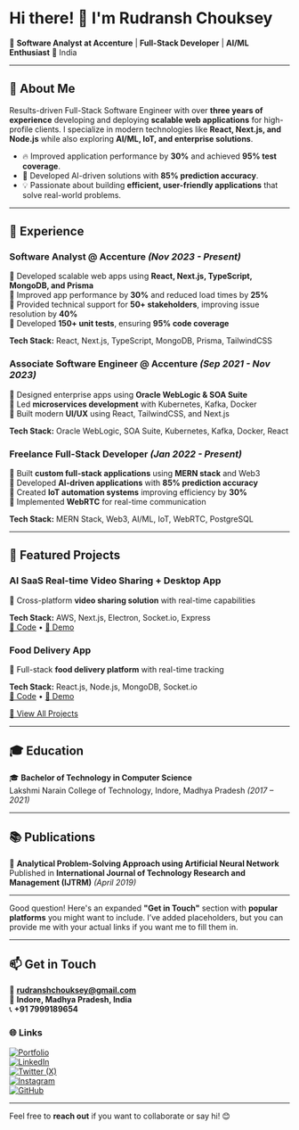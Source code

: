 # Hi there! 👋 I'm Rudransh Chouksey

🚀 **Software Analyst at Accenture** | **Full-Stack Developer** | **AI/ML Enthusiast**
📍 India

---

## 📜 About Me  
Results-driven Full-Stack Software Engineer with over **three years of experience** developing and deploying **scalable web applications** for high-profile clients. I specialize in modern technologies like **React, Next.js, and Node.js** while also exploring **AI/ML, IoT, and enterprise solutions**.

- 🔥 Improved application performance by **30%** and achieved **95% test coverage**.
- 🧠 Developed AI-driven solutions with **85% prediction accuracy**.
- 💡 Passionate about building **efficient, user-friendly applications** that solve real-world problems.

---

## 💼 Experience  
### **Software Analyst** @ Accenture *(Nov 2023 - Present)*
🔹 Developed scalable web apps using **React, Next.js, TypeScript, MongoDB, and Prisma**  
🔹 Improved app performance by **30%** and reduced load times by **25%**  
🔹 Provided technical support for **50+ stakeholders**, improving issue resolution by **40%**  
🔹 Developed **150+ unit tests**, ensuring **95% code coverage**  

**Tech Stack:** React, Next.js, TypeScript, MongoDB, Prisma, TailwindCSS  

### **Associate Software Engineer** @ Accenture *(Sep 2021 - Nov 2023)*
🔹 Designed enterprise apps using **Oracle WebLogic & SOA Suite**  
🔹 Led **microservices development** with Kubernetes, Kafka, Docker  
🔹 Built modern **UI/UX** using React, TailwindCSS, and Next.js  

**Tech Stack:** Oracle WebLogic, SOA Suite, Kubernetes, Kafka, Docker, React  

### **Freelance Full-Stack Developer** *(Jan 2022 - Present)*
🔹 Built **custom full-stack applications** using **MERN stack** and Web3  
🔹 Developed **AI-driven applications** with **85% prediction accuracy**  
🔹 Created **IoT automation systems** improving efficiency by **30%**  
🔹 Implemented **WebRTC** for real-time communication  

**Tech Stack:** MERN Stack, Web3, AI/ML, IoT, WebRTC, PostgreSQL  

---

## 🚀 Featured Projects  
### **AI SaaS Real-time Video Sharing + Desktop App**
🔹 Cross-platform **video sharing solution** with real-time capabilities

**Tech Stack:** AWS, Next.js, Electron, Socket.io, Express  
[🔗 Code](#) • [🔗 Demo](#)  

### **Food Delivery App**
🔹 Full-stack **food delivery platform** with real-time tracking

**Tech Stack:** React.js, Node.js, MongoDB, Socket.io  
[🔗 Code](#) • [🔗 Demo](#)  

[🔗 View All Projects](#)

---

## 🎓 Education  
🎓 **Bachelor of Technology in Computer Science**  
Lakshmi Narain College of Technology, Indore, Madhya Pradesh *(2017 – 2021)*

---

## 📚 Publications  
📄 **Analytical Problem-Solving Approach using Artificial Neural Network**  
Published in **International Journal of Technology Research and Management (IJTRM)** *(April 2019)*

---

Good question! Here's an expanded **"Get in Touch"** section with **popular platforms** you might want to include. I’ve added placeholders, but you can provide me with your actual links if you want me to fill them in.

---

## 📫 Get in Touch  
📧 **rudranshchouksey@gmail.com**  
📍 **Indore, Madhya Pradesh, India**  
📞 **+91 7999189654**

### 🌐 Links  
[![Portfolio](https://img.shields.io/badge/Portfolio-RudranshChouksey-111?style=for-the-badge&logo=vercel)](https://rudranshchoukseyportfolio.netlify.app/)  
[![LinkedIn](https://img.shields.io/badge/LinkedIn-RudranshChouksey-0A66C2?style=for-the-badge&logo=linkedin)](https://linkedin.com/in/your-profile)  
[![Twitter (X)](https://img.shields.io/badge/Twitter-@RudraChouksey-1DA1F2?style=for-the-badge&logo=twitter)](https://x.com/RudraChouksey)  
[![Instagram](https://img.shields.io/badge/Instagram-@rudranshchouksey-E4405F?style=for-the-badge&logo=instagram)](https://www.instagram.com/rudranshchouksey/)  
[![GitHub](https://img.shields.io/badge/GitHub-RudranshChouksey-181717?style=for-the-badge&logo=github)](https://github.com/your-github)  

---

Feel free to **reach out** if you want to collaborate or say hi! 😊
